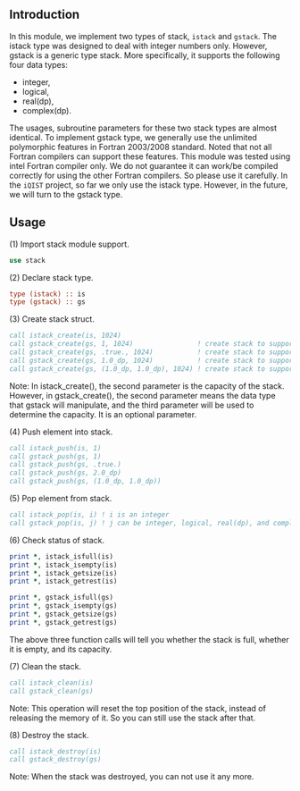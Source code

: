 ## Introduction

In this module, we implement two types of stack, `istack` and `gstack`. The istack type was designed to deal with integer numbers only. However, gstack is a generic type stack. More specifically, it supports the following four data types:

* integer,
* logical,
* real(dp),
* complex(dp).

The usages, subroutine parameters for these two stack types are almost identical. To implement gstack type, we generally use the unlimited polymorphic features in Fortran 2003/2008 standard. Noted that not all Fortran compilers can support these features. This module was tested using intel Fortran compiler only. We do not guarantee it can work/be compiled correctly for using the other Fortran compilers. So please use it carefully. In the `iQIST` project, so far we only use the istack type. However, in the future, we will turn to the gstack type.

## Usage

(1) Import stack module support.

```fortran
use stack
```

(2) Declare stack type.

```fortran
type (istack) :: is
type (gstack) :: gs
```

(3) Create stack struct.

```fortran
call istack_create(is, 1024)
call gstack_create(gs, 1, 1024)                ! create stack to support integer
call gstack_create(gs, .true., 1024)           ! create stack to support logical
call gstack_create(gs, 1.0_dp, 1024)           ! create stack to support real(dp)
call gstack_create(gs, (1.0_dp, 1.0_dp), 1024) ! create stack to support complex(dp)
```

Note: In istack_create(), the second parameter is the capacity of the stack. However, in gstack_create(), the second parameter means the data type that gstack will manipulate, and the third parameter will be used to determine the capacity. It is an optional parameter.

(4) Push element into stack.

```fortran
call istack_push(is, 1)
call gstack_push(gs, 1)
call gstack_push(gs, .true.)
call gstack_push(gs, 2.0_dp)
call gstack_push(gs, (1.0_dp, 1.0_dp))
```

(5) Pop element from stack.

```fortran
call istack_pop(is, i) ! i is an integer
call gstack_pop(is, j) ! j can be integer, logical, real(dp), and complex(dp)
```

(6) Check status of stack.

```fortran
print *, istack_isfull(is)
print *, istack_isempty(is)
print *, istack_getsize(is)
print *, istack_getrest(is)

print *, gstack_isfull(gs)
print *, gstack_isempty(gs)
print *, gstack_getsize(gs)
print *, gstack_getrest(gs)
```

The above three function calls will tell you whether the stack is full, whether it is empty, and its capacity.

(7) Clean the stack.

```fortran
call istack_clean(is)
call gstack_clean(gs)
```

Note: This operation will reset the top position of the stack, instead of releasing the memory of it. So you can still use the stack after that.

(8) Destroy the stack.

```fortran
call istack_destroy(is)
call gstack_destroy(gs)
```

Note: When the stack was destroyed, you can not use it any more.

